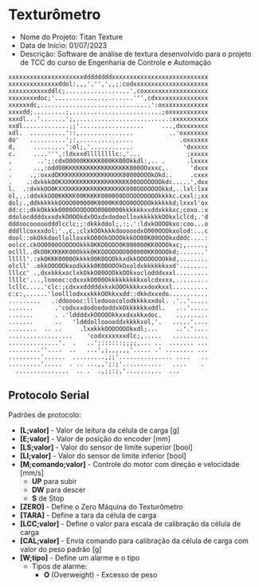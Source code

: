 # Texturômetro

* Nome do Projeto: Titan Texture
* Data de Início: 01/07/2023
* Descrição: Software de análise de textura desenvolvido para o projeto de TCC do curso de Engenharia de Controle e Automação

```xxxxxxxxxxxxxxxxxxxxxxxxxxxxxxxxxxxxxxxxxxxxxxxxxxxxxxxx
xxxxxxxxxxxxxxxxxxxxxddddddddxxxxxxxxxxxxxxxxxxxxxxxxxxx 
xxxxxxxxxxxxxxddol:,,,'.'',',,;:codxxxxxxxxxxxxxxxxxxxxx 
xxxxxxxxxxxddlc;..................',coxxxxxxxxxxxxxxxxxx 
xxxxxxxxdoc;'......................''',cdxxxxxxxxxxxxxxx 
xxxxxxdc,...............................':oxxxxxxxxxxxxx 
xxxxdd;.........;,.........................;oxxxxxxxxxxx 
xxxdl...'.......';,..........................:xxxxxxxxxx 
xxdl.............;;'..................     ...,dxxxxxxxx 
xdl.  ..........'::,...............          ..'oxxxxxxx 
do'   ..........';:,...............             .oxxxxxx
d,     .........':ol;,'............              'dxxxxx 
c.     ....''',:ldxxxdllllllllc:,'...             ;xxxxx 
,       ..';:cdxO0000KKKKK000KK00Okkdl:,.. .      .lxxxx 
.      ..,:oddO0KKKKKKKKKKKKKKKKKK000OOxxxc,.      'dxxx 
.     .,:oxxdOKKKKKKKKKKKKKKKKKK00000OOOkOkd:.     .cxxx 
.    .:dxkkkO0KXXKKKKKKKKKKKKKKKKK00OOOOOOOkdc.....',dxx 
l.  .:dxkkOO0KXXXKKKKKKKKKKKKKKKK000OOOOOOOkkd,..lxl:lxx 
ol,..:ddxkkOO0KKKKK00KKKKK000000OOOOOOOOOOkkkkc.cxxl:;xx 
dol;.,ddkkkkkkOOOO000000K0000KK0OO0OOOOOkkkkkkd;lxxxl'ox 
dd:c:;dkkOkkkkO000OOOOOOO0000000kkkkkkxxddxkkkxc;coxo.:x 
ddolocddddxxxdxkO0OOkdxOOxdxdodoolloxkkkkkkOOkxlclcd;.'d 
dddoocooooodddlcclc;;:dkkkddol;,:;.':ldxkOOOOkxo:coo...o 
dddllcoxxxdol;'.,c,;clxkOOkkkkdooooodxO000OOOkxolod:...c 
dool::okOkkdoollolloxxkO00OkOOOOkkkOO00K00OOOkxdddc....: 
oolcc.ckOO0000OOOOOOkkk0KKOOOOO0K000000KK0OOOkxc;,....., 
oclll..dkO0KXKKKK00Okkk0KKOOOOOOO000000KK0OOOkd;.......' 
lllll'.:xkOKKK0000OkkkkO0K0OOOkkxdkkOOOOOOOOkkd,........ 
olcll' .okkOOOOOkxodkkkk0K0OOOOkOxoldxkkkkkkxxd'........ 
lllcc' .,dxxkkkxoclxkOkkO00OOOkkOOkxoclodddxxxl......... 
llllc'...,looooc:cdxxxkO000Okkkkkkkkkxolcdxxxx,......... 
lcllc.....'clc:;cdxxxdddddxkxkOOOkkkkxxdoxkxxl.......... 
c:c:,......'loolllodxxxkkkOOkkxxdd::dkkdxxxdo........... 
.........   .:ddooooc:lllodooocolodkkkkxxdol. .'..'..... 
.......      .'codxxxdodoododdxkOkkkkkkxddl.   ...'..... 
.......      . .'lddddxkOOOOOkkxxdxxkkxdoc.    ......... 
.......      ..   'ldddollooooddxkkkkxol,'.   .....'.... 
........  .. ..     .lxxkkkOOOOOOOkxdl;...     ..'.'.... 
..................    'codxxxxxxxdlc;,.....   .......... 
..............'.  .   ..';::::::;;;;,... ..  ....... ... 
.........''....  ..   ...',;,,,,,,'..... .' ........ ... 
.........'......  .........,;;'............... ....   .. 
.........'.....  . .. ...,,';:;'...........   ....    . 
  ...............  .. .  .,;;:;,'..........  ...		
```

## Protocolo Serial

Padrões de protocolo: 

* __[L;valor]__ - Valor de leitura da célula de carga [g]
* __[E;valor]__ - Valor de posição do encoder [mm]
* __[LS;valor]__ - Valor do sensor de limite superior [bool] 
* __[LI;valor]__ - Valor do sensor de limite inferior [bool]
* __[M;comando;valor]__ - Controle do motor com direção e velocidade [mm/s]
  * __UP__ para subir			
  * __DW__ para descer	
  * __S__ de Stop
* __[ZERO]__ - Define o Zero Máquina do Texturômetro
* __[TARA]__ - Define a tara da célula de carga
* __[LCC;valor]__ - Define o valor para escala de calibração da célula de carga
* __[CAL;valor]__ - Envia comando para calibração da célula de carga com valor do peso padrão [g]
* __[W;tipo]__ - Define um alarme e o tipo
	* Tipos de alarme:
		* __O__ (Overweight) - Excesso de peso 